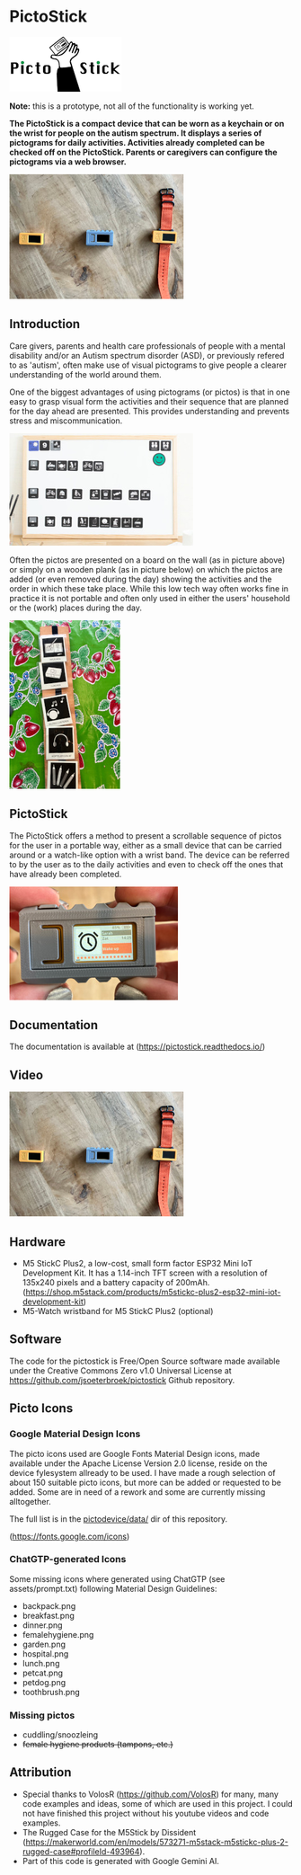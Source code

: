 # PictoStick

![Pictostick 2](https://github.com/jsoeterbroek/pictostick/blob/main/assets/pictostick_logo.png)

**Note:** this is a prototype, not all of the functionality is working yet.

**The PictoStick is a compact device that can be worn as a keychain or on the wrist for people on 
the autism spectrum. It displays a series of pictograms for daily activities.  Activities 
already completed can be checked off on the PictoStick. Parents or caregivers can configure the 
pictograms via a web browser.**

![Pictostick 2](https://github.com/jsoeterbroek/pictostick/blob/main/assets/IMG_0917.jpg)

## Introduction
Care givers, parents and health care professionals of people with a mental disability and/or
an Autism spectrum disorder (ASD), or previously refered to as 'autism', often make use of
visual pictograms to give people a clearer understanding of the world around them.

One of the biggest advantages of using pictograms (or pictos) is that in one
easy to grasp visual form the activities and their sequence that are planned for the day
ahead are presented. This provides understanding and prevents stress and miscommunication.

![a typical picto board](https://github.com/jsoeterbroek/pictostick/blob/main/assets/1911376602_cropped.jpg)

Often the pictos are presented on a board on the wall (as in picture above) or simply on a wooden plank
(as in picture below) on which the pictos are added (or even removed during the day) showing the
activities and the order in which these take place. While this low tech way often works fine in practice
it is not portable and often only used in either the users' household or the (work) places during the day.

![a typical picto plank](https://github.com/jsoeterbroek/pictostick/blob/main/assets/1823811866_cropped.jpg)

## PictoStick
The PictoStick offers a method to present a scrollable sequence of pictos for the user in a portable way,
either as a small device that can be carried around or a watch-like option with a wrist band.
The device can be referred to by the user as to the daily activities and even to check off the
ones that have already been completed.

![Pictostick 3](https://github.com/jsoeterbroek/pictostick/blob/main/assets/IMG_0918.jpg)

## Documentation
The documentation is available at (https://pictostick.readthedocs.io/)

## Video
[![Youtube Demo Pictostick](https://github.com/jsoeterbroek/pictostick/blob/main/assets/IMG_0917.jpg)](http://www.youtube.com/watch?v=uw7wsZyZL4c "Demo Pictostick")


## Hardware
* M5 StickC Plus2, a low-cost, small form factor ESP32 Mini IoT Development Kit.
  It has a 1.14-inch TFT screen with a resolution of 135x240 pixels and a battery
  capacity of 200mAh.
  (https://shop.m5stack.com/products/m5stickc-plus2-esp32-mini-iot-development-kit)
* M5-Watch wristband for M5 StickC Plus2 (optional)

## Software
The code for the pictostick is Free/Open Source software made available under the
Creative Commons Zero v1.0 Universal License at
https://github.com/jsoeterbroek/pictostick Github repository.

## Picto Icons

### Google Material Design Icons
The picto icons used are Google Fonts Material Design icons, made available under the
Apache License Version 2.0 license, reside on the device fylesystem allready to be used.
I have made a rough selection of about 150 suitable picto icons, but more can be added or
requested to be added. Some are in need of a rework and some are currently missing alltogether.

The full list is in the [pictodevice/data/](pictodevice/data/) dir of this repository.

(https://fonts.google.com/icons)

### ChatGTP-generated Icons
Some missing icons where generated using ChatGTP (see assets/prompt.txt) following Material
Design Guidelines:

* backpack.png
* breakfast.png
* dinner.png
* femalehygiene.png
* garden.png
* hospital.png
* lunch.png
* petcat.png
* petdog.png
* toothbrush.png

### Missing pictos
* cuddling/snoozleing
* ~~female hygiene products (tampons, etc.)~~

## Attribution
* Special thanks to VolosR (https://github.com/VolosR) for many, many code examples and ideas,
  some of which are used in this project. I could not have finished this project without his
  youtube videos and code examples.
* The Rugged Case for the M5Stick by Dissident (https://makerworld.com/en/models/573271-m5stack-m5stickc-plus-2-rugged-case#profileId-493964).
* Part of this code is generated with Google Gemini AI.
